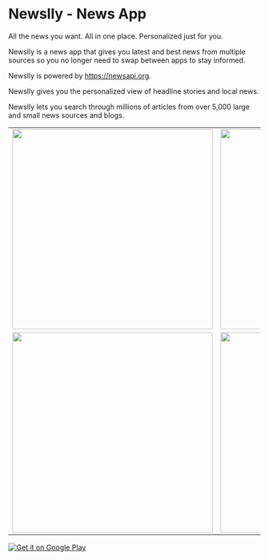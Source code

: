 # Newslly - News App
All the news you want. All in one place. Personalized just for you.

Newslly is a news app that gives you latest and best news from multiple sources so you no longer need to swap between apps to stay informed. 

Newslly is powered by https://newsapi.org.

Newslly gives you the personalized view of headline stories and local news.

Newslly lets you search through millions of articles from over 5,000 large and small news sources and blogs.

<table>
  <tr>
    <td>
       <img src="https://drive.google.com/uc?id=0BxE4nZyoHJnbbHRNV3ZUWjJQbkZOUkNSVlg4am1ka0stUmVr" width="400">
    </td>
    <td>
      <img src="https://drive.google.com/uc?id=0BxE4nZyoHJnbb2RIVU5KTkk4R3VjVFJLUTV3UEtJQkxERUw4" width="400">
    </td>    
  </tr>
  <tr>
    <td>
      <img src="https://drive.google.com/uc?id=0BxE4nZyoHJnbZ08za29oNkVsNHpxSkZ6SmFiZUVjNnl0VkhN" width="400">
    </td>
    <td>
      <img src="https://drive.google.com/uc?id=0BxE4nZyoHJnbOUw5M1FLNFpZNHBTRGhkVFRQME1BSVU2M3VB" width="400">
    </td>

  </tr>
</table>
<a href='https://play.google.com/store/apps/details?id=com.shrikanthravi.newslly&hl=en&pcampaignid=MKT-Other-global-all-co-prtnr-py-PartBadge-Mar2515-1'><img alt='Get it on Google Play' src='https://play.google.com/intl/en_us/badges/images/generic/en_badge_web_generic.png'/></a>
